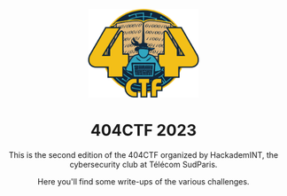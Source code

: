 <p align="center">
  <img src="images/404CTF_Logo.png" alt="404CTF2023 Logo" width="200">
</p>
<h1 align="center">404CTF 2023</h1>
<p align="center">
  This is the second edition of the 404CTF organized by HackademINT, the cybersecurity club at Télécom SudParis.
</p>
<p align="center">
  Here you'll find some write-ups of the various challenges.
</p>